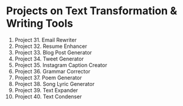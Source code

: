 # Projects on Text Transformation & Writing Tools

1. Project 31. Email Rewriter
2. Project 32. Resume Enhancer
3. Project 33. Blog Post Generator
4. Project 34. Tweet Generator
5. Project 35. Instagram Caption Creator
6. Project 36. Grammar Corrector
7. Project 37. Poem Generator
8. Project 38. Song Lyric Generator
9. Project 39. Text Expander
10. Project 40. Text Condenser